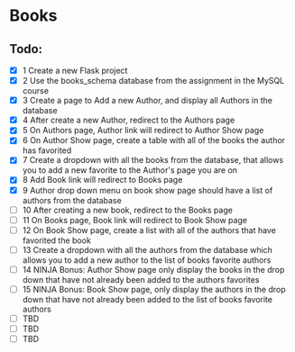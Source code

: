 # Books

## Todo:
- [x] 1 Create a new Flask project
- [x] 2 Use the books_schema database from the assignment in the MySQL course
- [x] 3 Create a page to Add a new Author, and display all Authors in the database
- [x] 4 After create a new Author, redirect to the Authors page
- [x] 5 On Authors page, Author link will redirect to Author Show page 
- [x] 6 On Author Show page, create a table with all of the books the author has favorited
- [x] 7 Create a dropdown with all the books from the database, that allows you to add a new favorite to the Author's page you are on
- [x] 8 Add Book link will redirect to Books page
- [x] 9 Author drop down menu on book show page should have a list of authors from the database
- [ ] 10 After creating a new book, redirect to the Books page
- [ ] 11 On Books page, Book link will redirect to Book Show page
- [ ] 12 On Book Show page, create a list with all of the authors that have favorited the book
- [ ] 13 Create a dropdown with all the authors from the database which allows you to add a new author to the list of books favorite authors
- [ ] 14 NINJA Bonus: Author Show page only display the books in the drop down that have not already been added to the authors favorites
- [ ] 15 NINJA Bonus: Book Show page, only display the authors in the drop down that have not already been added to the list of books favorite authors
- [ ] TBD
- [ ] TBD
- [ ] TBD